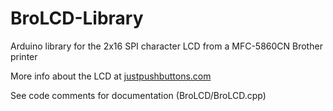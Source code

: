 BroLCD-Library
==============

Arduino library for the 2x16 SPI character LCD from a MFC-5860CN Brother printer

More info about the LCD at [justpushbuttons.com](https://justpushbuttons.com/2012-05-19/salvaging-a-brother-printers-lcd)

See code comments for documentation (BroLCD/BroLCD.cpp)
